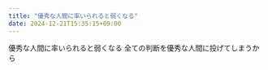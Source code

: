 ```yaml
---
title: "優秀な人間に率いられると弱くなる"
date: 2024-12-21T15:35:15+09:00
---
```

優秀な人間に率いられると弱くなる
全ての判断を優秀な人間に投げてしまうから
